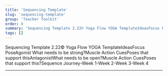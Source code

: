 ```yaml
---
title: 'Sequencing Template'
slug: 'sequencing-template'
group: 'Teacher Toolkit'
order: 8
summary: 'Sequencing Template 2.22© Yoga Flow YOGA TemplateIdeasFocus PoseAgonist What needs to be strong?Muscle Action CuesPoses that support thisAntagonistWhat needs to be open?Muscle Acti'
tags: []
---
```


Sequencing Template
2.22© Yoga Flow YOGA TemplateIdeasFocus PoseAgonist What needs to be strong?Muscle Action CuesPoses that support thisAntagonistWhat needs to be open?Muscle Action CuesPoses that support this?Sequence Journey-Week 1-Week 2-Week 3-Week 4

---
